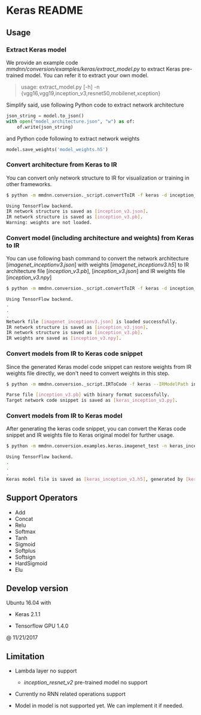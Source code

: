 # Keras README

## Usage

### Extract Keras model

We provide an example code *mmdnn/conversion/examples/keras/extract_model.py* to extract Keras pre-trained model. You can refer it to extract your own model.

> usage: extract_model.py [-h] -n {vgg16,vgg19,inception_v3,resnet50,mobilenet,xception}

Simplify said, use following Python code to extract network architecture
```python
json_string = model.to_json()
with open("model_architecture.json", "w") as of:
    of.write(json_string)
```

and Python code following to extract network weights
```python
model.save_weights('model_weights.h5')
```

### Convert architecture from Keras to IR

You can convert only network structure to IR for visualization or training in other frameworks.

```bash
$ python -m mmdnn.conversion._script.convertToIR -f keras -d inception_v3 -n imagenet_inceptionv3.json

Using TensorFlow backend.
IR network structure is saved as [inception_v3.json].
IR network structure is saved as [inception_v3.pb].
Warning: weights are not loaded.
```



### Convert model (including architecture and weights) from Keras to IR

You can use following bash command to convert the network architecture [*imagenet_inceptionv3.json*] with weights [*imagenet_inceptionv3.h5*] to IR architecture file [*inception_v3.pb*], [*inception_v3.json*] and IR weights file [*inception_v3.npy*]

```bash
$ python -m mmdnn.conversion._script.convertToIR -f keras -d inception_v3 -n imagenet_inceptionv3.json -w imagenet_inceptionv3.h5

Using TensorFlow backend.
.
.
.
Network file [imagenet_inceptionv3.json] is loaded successfully.
IR network structure is saved as [inception_v3.json].
IR network structure is saved as [inception_v3.pb].
IR weights are saved as [inception_v3.npy].
```

### Convert models from IR to Keras code snippet

Since the generated Keras model code snippet can restore weights from IR weights file directly, we don't need to convert weights in this step.

```bash
$ python -m mmdnn.conversion._script.IRToCode -f keras --IRModelPath inception_v3.pb --dstModelPath keras_inception_v3.py

Parse file [inception_v3.pb] with binary format successfully.
Target network code snippet is saved as [keras_inception_v3.py].
```

### Convert models from IR to Keras model

After generating the keras code snippet, you can convert the Keras code snippet and IR weights file to Keras original model for further usage.

```bash
$ python -m mmdnn.conversion.examples.keras.imagenet_test -n keras_inception_v3.py -w inception_v3.npy --dump keras_inception_v3.h5

Using TensorFlow backend.
.
.
.
Keras model file is saved as [keras_inception_v3.h5], generated by [keras_inception_v3.py] and [inception_v3.npy].
```

## Support Operators

- Add
- Concat
- Relu
- Softmax
- Tanh
- Sigmoid
- Softplus
- Softsign
- HardSigmoid
- Elu

## Develop version

Ubuntu 16.04 with

- Keras 2.1.1

- Tensorflow GPU 1.4.0

@ 11/21/2017

## Limitation

- Lambda layer no support

  - *inception_resnet_v2* pre-trained model no support

- Currently no RNN related operations support

- Model in model is not supported yet. We can implement it if needed.
